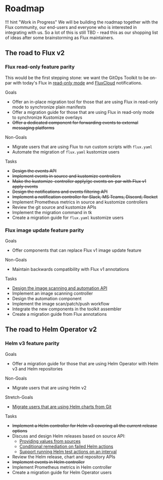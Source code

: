 # Roadmap

!!! hint "Work in Progress"
    We will be building the roadmap together with the Flux community,
    our end-users and everyone who is interested in integrating with us.
    So a lot of this is still TBD - read this as our shopping list of
    ideas after some brainstorming as Flux maintainers.

## The road to Flux v2

### Flux read-only feature parity

This would be the first stepping stone: we want the GitOps Toolkit to be on-par with today's Flux in
[read-only mode](https://github.com/fluxcd/flux/blob/master/docs/faq.md#can-i-run-flux-with-readonly-git-access)
and [FluxCloud](https://github.com/justinbarrick/fluxcloud) notifications.

Goals

- Offer an in-place migration tool for those that are using Flux in read-only mode to synchronize plain manifests
- Offer a migration guide for those that are using Flux in read-only mode to synchronize Kustomize overlays
- ~~Offer a dedicated component for forwarding events to external messaging platforms~~

Non-Goals

- Migrate users that are using Flux to run custom scripts with `flux.yaml`
- Automate the migration of `flux.yaml` kustomize users

Tasks

- ~~Design the events API~~
- ~~Implement events in source and kustomize controllers~~
- ~~Make the kustomize-controller apply/gc events on-par with Flux v1 apply events~~
- ~~Design the notifications and events filtering API~~
- ~~Implement a notification controller for Slack, MS Teams, Discord, Rocket~~
- Implement Prometheus metrics in source and kustomize controllers
- Review the git source and kustomize APIs
- Implement the migration command in tk
- Create a migration guide for `flux.yaml` kustomize users

### Flux image update feature parity

Goals

- Offer components that can replace Flux v1 image update feature

Non-Goals

- Maintain backwards compatibility with Flux v1 annotations

Tasks

- [Design the image scanning and automation API](https://github.com/fluxcd/toolkit/discussions/107)
- Implement an image scanning controller
- Design the automation component
- Implement the image scan/patch/push workflow
- Integrate the new components in the toolkit assembler
- Create a migration guide from Flux annotations

## The road to Helm Operator v2

### Helm v3 feature parity

Goals

- Offer a migration guide for those that are using Helm Operator with Helm v3 and Helm repositories

Non-Goals

- Migrate users that are using Helm v2

Stretch-Goals

- [Migrate users that are using Helm charts from Git](https://github.com/fluxcd/toolkit/discussions/75#discussioncomment-38589)

Tasks

- ~~Implement a Helm controller for Helm v3 covering all the current release options~~
- Discuss and design Helm releases based on source API:
    + [Providing values from sources](https://github.com/fluxcd/toolkit/discussions/100)
    + [Conditional remediation on failed Helm actions](https://github.com/fluxcd/toolkit/discussions/102)
    + [Support running Helm test actions on an interval](https://github.com/fluxcd/toolkit/discussions/103)
- Review the Helm release, chart and repository APIs
- ~~Implement events in Helm controller~~
- Implement Prometheus metrics in Helm controller
- Create a migration guide for Helm Operator users
